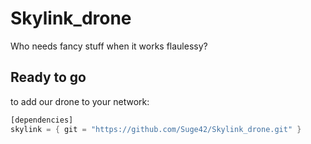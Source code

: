 # Skylink_drone

Who needs fancy stuff when it works flaulessy?

## Ready to go
to add our drone to your network:

```rust
[dependencies]
skylink = { git = "https://github.com/Suge42/Skylink_drone.git" }
